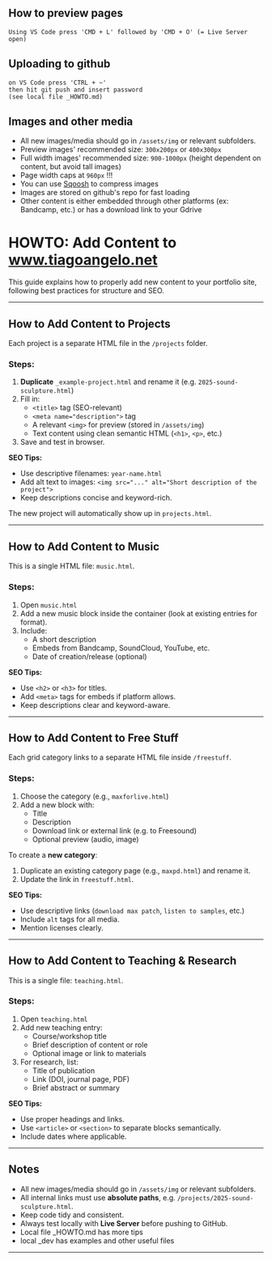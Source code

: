 ## How to preview pages
    Using VS Code press 'CMD + L' followed by 'CMD + O' (= Live Server open)

## Uploading to github
    on VS Code press 'CTRL + ~' 
    then hit git push and insert password
    (see local file _HOWTO.md) 

## Images and other media
- All new images/media should go in `/assets/img` or relevant subfolders.
- Preview images' recommended size: `300x200px` or `400x300px`
- Full width images' recommended size: `900-1000px` (height dependent on content, but avoid tall images)
- Page width caps at `960px` !!! 
- You can use [Sqoosh](https://squoosh.app/) to compress images
- Images are stored on github's repo for fast loading
- Other content is either embedded through other platforms (ex: Bandcamp, etc.) or has a download link to your Gdrive


# HOWTO: Add Content to www.tiagoangelo.net

This guide explains how to properly add new content to your portfolio site, following best practices for structure and SEO.

---

## How to Add Content to **Projects**

Each project is a separate HTML file in the `/projects` folder.

### Steps:
1. **Duplicate** `_example-project.html` and rename it (e.g. `2025-sound-sculpture.html`)
2. Fill in:
   - `<title>` tag (SEO-relevant)
   - `<meta name="description">` tag
   - A relevant `<img>` for preview (stored in `/assets/img`)
   - Text content using clean semantic HTML (`<h1>`, `<p>`, etc.)
3. Save and test in browser.

**SEO Tips:**
- Use descriptive filenames: `year-name.html`  
- Add alt text to images: `<img src="..." alt="Short description of the project">`
- Keep descriptions concise and keyword-rich.

The new project will automatically show up in `projects.html`.

---

## How to Add Content to **Music**

This is a single HTML file: `music.html`.

### Steps:
1. Open `music.html`
2. Add a new music block inside the container (look at existing entries for format).
3. Include:
   - A short description
   - Embeds from Bandcamp, SoundCloud, YouTube, etc.
   - Date of creation/release (optional)

**SEO Tips:**
- Use `<h2>` or `<h3>` for titles.
- Add `<meta>` tags for embeds if platform allows.
- Keep descriptions clear and keyword-aware.

---

## How to Add Content to **Free Stuff**

Each grid category links to a separate HTML file inside `/freestuff`.

### Steps:
1. Choose the category (e.g., `maxforlive.html`)
2. Add a new block with:
   - Title
   - Description
   - Download link or external link (e.g. to Freesound)
   - Optional preview (audio, image)

To create a **new category**:
1. Duplicate an existing category page (e.g., `maxpd.html`) and rename it.
2. Update the link in `freestuff.html`.

**SEO Tips:**
- Use descriptive links (`download max patch`, `listen to samples`, etc.)
- Include `alt` tags for all media.
- Mention licenses clearly.

---

## How to Add Content to **Teaching & Research**

This is a single file: `teaching.html`.

### Steps:
1. Open `teaching.html`
2. Add new teaching entry:
   - Course/workshop title
   - Brief description of content or role
   - Optional image or link to materials
3. For research, list:
   - Title of publication
   - Link (DOI, journal page, PDF)
   - Brief abstract or summary

**SEO Tips:**
- Use proper headings and links.
- Use `<article>` or `<section>` to separate blocks semantically.
- Include dates where applicable.

---

## Notes

- All new images/media should go in `/assets/img` or relevant subfolders.
- All internal links must use **absolute paths**, e.g. `/projects/2025-sound-sculpture.html`.
- Keep code tidy and consistent.
- Always test locally with **Live Server** before pushing to GitHub.
- Local file _HOWTO.md has more tips
- local _dev has examples and other useful files
---
